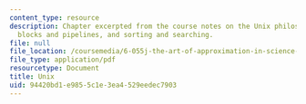 ```yaml
---
content_type: resource
description: Chapter excerpted from the course notes on the Unix philosophy, building
  blocks and pipelines, and sorting and searching.
file: null
file_location: /coursemedia/6-055j-the-art-of-approximation-in-science-and-engineering-spring-2008/94420bd1e9855c1e3ea4529eedec7903_feb15.pdf
file_type: application/pdf
resourcetype: Document
title: Unix
uid: 94420bd1-e985-5c1e-3ea4-529eedec7903
---
```


